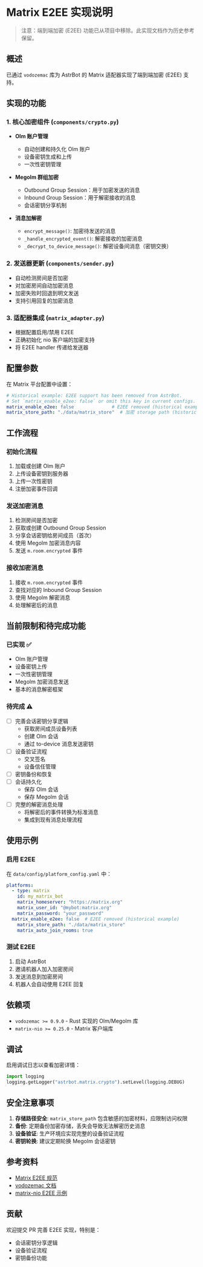 # Matrix E2EE 实现说明

> 注意：端到端加密 (E2EE) 功能已从项目中移除。此实现文档作为历史参考保留。

## 概述

已通过 `vodozemac` 库为 AstrBot 的 Matrix 适配器实现了端到端加密 (E2EE) 支持。

## 实现的功能

### 1. 核心加密组件 (`components/crypto.py`)

- **Olm 账户管理**
  - 自动创建和持久化 Olm 账户
  - 设备密钥生成和上传
  - 一次性密钥管理

- **Megolm 群组加密**
  - Outbound Group Session：用于加密发送的消息
  - Inbound Group Session：用于解密接收的消息
  - 会话密钥分享机制

- **消息加解密**
  - `encrypt_message()`: 加密待发送的消息
  - `_handle_encrypted_event()`: 解密接收的加密消息
  - `_decrypt_to_device_message()`: 解密设备间消息（密钥交换）

### 2. 发送器更新 (`components/sender.py`)

- 自动检测房间是否加密
- 对加密房间自动加密消息
- 加密失败时回退到明文发送
- 支持引用回复的加密消息

### 3. 适配器集成 (`matrix_adapter.py`)

- 根据配置启用/禁用 E2EE
- 正确初始化 nio 客户端的加密支持
- 将 E2EE handler 传递给发送器

## 配置参数

在 Matrix 平台配置中设置：

```yaml
# Historical example: E2EE support has been removed from AstrBot.
# Set `matrix_enable_e2ee: false` or omit this key in current configs.
matrix_enable_e2ee: false              # E2EE removed (historical example)
matrix_store_path: "./data/matrix_store"  # 加密 storage path (historical)
```

## 工作流程

### 初始化流程

1. 加载或创建 Olm 账户
2. 上传设备密钥到服务器
3. 上传一次性密钥
4. 注册加密事件回调

### 发送加密消息

1. 检测房间是否加密
2. 获取或创建 Outbound Group Session
3. 分享会话密钥给房间成员（首次）
4. 使用 Megolm 加密消息内容
5. 发送 `m.room.encrypted` 事件

### 接收加密消息

1. 接收 `m.room.encrypted` 事件
2. 查找对应的 Inbound Group Session
3. 使用 Megolm 解密消息
4. 处理解密后的消息

## 当前限制和待完成功能

### 已实现 ✅
- Olm 账户管理
- 设备密钥上传
- 一次性密钥管理
- Megolm 加密消息发送
- 基本的消息解密框架

### 待完成 ⚠️
- [ ] 完善会话密钥分享逻辑
  - 获取房间成员设备列表
  - 创建 Olm 会话
  - 通过 to-device 消息发送密钥
- [ ] 设备验证流程
  - 交叉签名
  - 设备信任管理
- [ ] 密钥备份和恢复
- [ ] 会话持久化
  - 保存 Olm 会话
  - 保存 Megolm 会话
- [ ] 完整的解密消息处理
  - 将解密后的事件转换为标准消息
  - 集成到现有消息处理流程

## 使用示例

### 启用 E2EE

在 `data/config/platform_config.yaml` 中：

```yaml
platforms:
  - type: matrix
    id: my_matrix_bot
    matrix_homeserver: "https://matrix.org"
    matrix_user_id: "@mybot:matrix.org"
    matrix_password: "your_password"
  matrix_enable_e2ee: false  # E2EE removed (historical example)
    matrix_store_path: "./data/matrix_store"
    matrix_auto_join_rooms: true
```

### 测试 E2EE

1. 启动 AstrBot
2. 邀请机器人加入加密房间
3. 发送消息到加密房间
4. 机器人会自动使用 E2EE 回复

## 依赖项

- `vodozemac >= 0.9.0` - Rust 实现的 Olm/Megolm 库
- `matrix-nio >= 0.25.0` - Matrix 客户端库

## 调试

启用调试日志以查看加密详情：

```python
import logging
logging.getLogger("astrbot.matrix.crypto").setLevel(logging.DEBUG)
```

## 安全注意事项

1. **存储路径安全**: `matrix_store_path` 包含敏感的加密材料，应限制访问权限
2. **备份**: 定期备份加密存储，丢失会导致无法解密历史消息
3. **设备验证**: 生产环境应实现完整的设备验证流程
4. **密钥轮换**: 建议定期轮换 Megolm 会话密钥

## 参考资料

- [Matrix E2EE 规范](https://spec.matrix.org/v1.11/client-server-api/#end-to-end-encryption)
- [vodozemac 文档](https://docs.rs/vodozemac/)
- [matrix-nio E2EE 示例](https://github.com/poljar/matrix-nio/tree/master/examples)

## 贡献

欢迎提交 PR 完善 E2EE 实现，特别是：
- 会话密钥分享逻辑
- 设备验证流程
- 密钥备份功能
